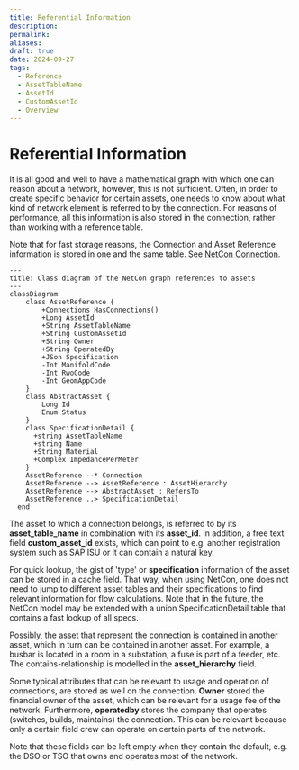 ```yaml
---
title: Referential Information
description: 
permalink: 
aliases: 
draft: true
date: 2024-09-27
tags:
  - Reference
  - AssetTableName
  - AssetId
  - CustomAssetId
  - Overview
---
```

# Referential Information


It is all good and well to have a mathematical graph with which one can reason about a network, however, this is not sufficient. Often, in order to create specific behavior for certain assets, one needs to know about what kind of network element is referred to by the connection. For reasons of performance, all this information is also stored in the connection, rather than working with a reference table.

Note that for fast storage reasons, the Connection and Asset Reference information is stored in one and the same table. See [NetCon Connection](Referential%2520Information.md##netcon-connection).

```mermaid
---
title: Class diagram of the NetCon graph references to assets 
---
classDiagram
    class AssetReference {
        +Connections HasConnections()
        +Long AssetId
        +String AssetTableName
        +String CustomAssetId
        +String Owner
        +String OperatedBy
        +JSon Specification
        -Int ManifoldCode
        -Int RwoCode
        -Int GeomAppCode
    }
    class AbstractAsset {
        Long Id
        Enum Status
    }
    class SpecificationDetail {
      +string AssetTableName
      +string Name
      +String Material
      +Complex ImpedancePerMeter
    }
    AssetReference --* Connection
    AssetReference --> AssetReference : AssetHierarchy
    AssetReference --> AbstractAsset : RefersTo
    AssetReference ..> SpecificationDetail
  end
```

The asset to which a connection belongs, is referred to by its **asset_table_name** in combination with its **asset_id**. In addition, a free text field **custom_asset_id** exists, which can point to e.g. another registration system such as SAP ISU or it can contain a natural key.

For quick lookup, the gist of 'type' or **specification** information of the asset can be stored in a cache field. That way, when using NetCon, one does not need to jump to different asset tables and their specifications to find relevant information for flow calculations. Note that in the future, the NetCon model may be extended with a union SpecificationDetail table that contains a fast lookup of all specs.

Possibly, the asset that represent the connection is contained in another asset, which in turn can be contained in another asset. For example, a busbar is located in a room in a substation, a fuse is part of a feeder, etc. The contains-relationship is modelled in the **asset_hierarchy** field.

Some typical attributes that can be relevant to usage and operation of connections, are stored as well on the connection. **Owner** stored the financial owner of the asset, which can be relevant for a usage fee of the network. Furthermore, **operatedby** stores the company that operates (switches, builds, maintains) the connection. This can be relevant because only a certain field crew can operate on certain parts of the network.

Note that these fields can be left empty when they contain the default, e.g. the DSO or TSO that owns and operates most of the network.

